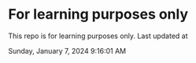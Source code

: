 # For learning purposes only
This repo is for learning purposes only.
Last updated at

Sunday, January 7, 2024 9:16:01 AM

